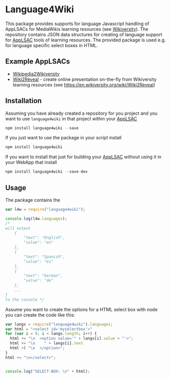 # Language4Wiki
This package provides supports for language Javascript handling of AppLSACs for MediaWikis learning resources (see [Wikiversity](https://en.wikiversity.org)). The repository contains JSON data structures for  creating of language support for [AppLSAC](https://en.wikiversity.org/wiki/AppLSAC) tools of learning resources. The provided package is used e.g. for language specific select boxes in HTML.


## Example AppLSACs
* [Wikipedia2Wikiversity](https://niebert.github.io/Wikipedia2Wikiversity)
* [Wiki2Reveal](https://niebert.github.io/Wiki2Reveal) - create online presentation on-the-fly from Wikiversity learning resources (see https://en.wikiversity.org/wiki/Wiki2Reveal)

## Installation
Assuming you have already created a repository for you project and you want to use `language4wiki` in that project within your [AppLSAC](https://en.wikiversity.org/wiki/AppLSAC)
```javascript
npm install language4wiki --save
```

If you just want to use the package in your script install

```javascript
npm install language4wiki
```
If you want to install that just for building your [AppLSAC](https://en.wikiversity.org/wiki/AppLSAC) without using it in your WebApp that install
```javascript
npm install language4wiki --save-dev
```

## Usage
The package contains the
```javascript
var l4w = require("language4wiki");

console.log(l4w.languages);
/*
will output
    {
        "text": "English",
        "value": "en"
    },
    {
        "text": "Spanish",
        "value": "es"
    },
    {
        "text": "German",
        "value": "de"
    },
    ...
}    
to the console */
```

Assume you want to create the options for a HTML select box with node you can create the code like this:
```javascript
var langs = require("language4wiki").languages;
var html = "<select id='myselectbox'>"
for (var i = 0; i < langs.length; i++) {
  html += "\n  <option value='" + langs[i].value + "'>";
  html += "\n    " + langs[i].text
  html +) "\n  </option>";
}
html += "\n</select>";


console.log("SELECT-BOX: \n" + html);
```
